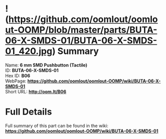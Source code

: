
!(https://github.com/oomlout/oomlout-OOMP/blob/master/parts/BUTA-06-X-SMDS-01/BUTA-06-X-SMDS-01_420.jpg)
Summary
=================
  
Name: __6 mm SMD Pushbutton (Tactile)__    
ID: __BUTA-06-X-SMDS-01__   
Hex ID: __B06__   
WebPage: __https://github.com/oomlout/oomlout-OOMP/wiki/BUTA-06-X-SMDS-01__   
Short URL: __http://oom.lt/B06__   

Full Details
==========================
Full summary of this part can be found in the wiki:   
__https://github.com/oomlout/oomlout-OOMP/wiki/BUTA-06-X-SMDS-01__    

